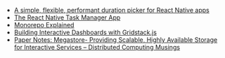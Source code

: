 <!-- daily.dev BOOKMARKS:START -->
- [A simple, flexible, performant duration picker for React Native apps](https://app.daily.dev/posts/59WHcgvGS?utm_source=rss&utm_medium=bookmarks&utm_campaign=HXokpWzAezAZPdGcYtCZz)
- [The React Native Task Manager App](https://app.daily.dev/posts/vISLZOQxb?utm_source=rss&utm_medium=bookmarks&utm_campaign=HXokpWzAezAZPdGcYtCZz)
- [Monorepo Explained](https://app.daily.dev/posts/L2jRzty90?utm_source=rss&utm_medium=bookmarks&utm_campaign=HXokpWzAezAZPdGcYtCZz)
- [Building Interactive Dashboards with Gridstack.js](https://app.daily.dev/posts/lWXXV2xzD?utm_source=rss&utm_medium=bookmarks&utm_campaign=HXokpWzAezAZPdGcYtCZz)
- [Paper Notes: Megastore- Providing Scalable, Highly Available Storage for Interactive Services – Distributed Computing Musings](https://app.daily.dev/posts/5HuxCNZiF?utm_source=rss&utm_medium=bookmarks&utm_campaign=HXokpWzAezAZPdGcYtCZz)
<!-- daily.dev BOOKMARKS:END -->
